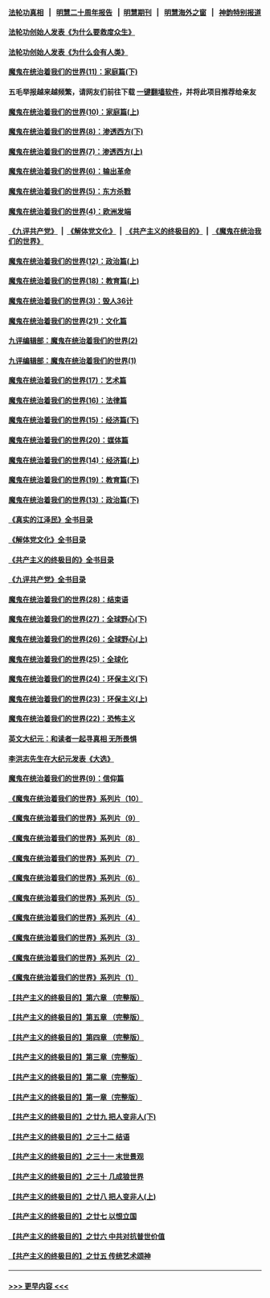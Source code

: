 #### [法轮功真相](https://github.com/gfw-breaker/truth/blob/master/README.md?t=0) &nbsp;&nbsp;|&nbsp;&nbsp; [明慧二十周年报告](https://github.com/gfw-breaker/mh-reports/blob/master/README.md?t=0) &nbsp;&nbsp;|&nbsp;&nbsp;[明慧期刊](https://github.com/gfw-breaker/mh-qikan) &nbsp;&nbsp;|&nbsp;&nbsp; [明慧海外之窗](https://github.com/gfw-breaker/mh-news/blob/master/README.md?t=0) &nbsp;&nbsp;|&nbsp;&nbsp; [神韵特别报道](https://github.com/gfw-breaker/mh-news/blob/master/shenyun.md?t=0)
#### [法轮功创始人发表《为什么要救度众生》](../pages/nsc422/n13975246.md?t=05142143) 
#### [法轮功创始人发表《为什么会有人类》](../pages/nsc422/n13912117.md?t=05142143) 
#### [魔鬼在统治着我们的世界(11)：家庭篇(下)](../pages/nsc422/n10440961.md?t=05142143) 
#### 五毛举报越来越频繁，请网友们前往下载 [一键翻墙软件](https://github.com/gfw-breaker/ssr-accounts)，并将此项目推荐给亲友
#### [魔鬼在统治着我们的世界(10)：家庭篇(上)](../pages/nsc422/n10435448.md?t=05142143) 
#### [魔鬼在统治着我们的世界(8)：渗透西方(下)](../pages/nsc422/n10429603.md?t=05142143) 
#### [魔鬼在统治着我们的世界(7)：渗透西方(上)](../pages/nsc422/n10426013.md?t=05142143) 
#### [魔鬼在统治着我们的世界(6)：输出革命](../pages/nsc422/n10421536.md?t=05142143) 
#### [魔鬼在统治着我们的世界(5)：东方杀戮](../pages/nsc422/n10417707.md?t=05142143) 
#### [魔鬼在统治着我们的世界(4)：欧洲发端](../pages/nsc422/n10414890.md?t=05142143) 
#### [《九评共产党》](https://github.com/begood0513/9ping.md/blob/master/README.md) &nbsp;|&nbsp; [《解体党文化》](../../../../jtdwh.md/blob/master/README.md)  &nbsp;|&nbsp; [《共产主义的终极目的》](../../../../gczydzjmd.md/blob/master/README.md) &nbsp;|&nbsp; [《魔鬼在统治我们的世界》](../../../../mgztzwmdsj.md/blob/master/README.md) 
#### [魔鬼在统治着我们的世界(12)：政治篇(上)](../pages/nsc422/n10444576.md?t=05142143) 
#### [魔鬼在统治着我们的世界(18)：教育篇(上)](../pages/nsc422/n10526970.md?t=05142143) 
#### [魔鬼在统治着我们的世界(3)：毁人36计](../pages/nsc422/n10411583.md?t=05142143) 
#### [魔鬼在统治着我们的世界(21)：文化篇](../pages/nsc422/n10597706.md?t=05142143) 
#### [九评编辑部：魔鬼在统治着我们的世界(2)](../pages/nsc422/n10410036.md?t=05142143) 
#### [九评编辑部：魔鬼在统治着我们的世界(1)](../pages/nsc422/n10406825.md?t=05142143) 
#### [魔鬼在统治着我们的世界(17)：艺术篇](../pages/nsc422/n10499093.md?t=05142143) 
#### [魔鬼在统治着我们的世界(16)：法律篇](../pages/nsc422/n10485969.md?t=05142143) 
#### [魔鬼在统治着我们的世界(15)：经济篇(下)](../pages/nsc422/n10469975.md?t=05142143) 
#### [魔鬼在统治着我们的世界(20)：媒体篇](../pages/nsc422/n10586579.md?t=05142143) 
#### [魔鬼在统治着我们的世界(14)：经济篇(上)](../pages/nsc422/n10457370.md?t=05142143) 
#### [魔鬼在统治着我们的世界(19)：教育篇(下)](../pages/nsc422/n10564808.md?t=05142143) 
#### [魔鬼在统治着我们的世界(13)：政治篇(下)](../pages/nsc422/n10448270.md?t=05142143) 
#### [《真实的江泽民》全书目录](../pages/nsc422/n13721399.md?t=05142143) 
#### [《解体党文化》全书目录](../pages/nsc422/n13721157.md?t=05142143) 
#### [《共产主义的终极目的》全书目录](../pages/nsc422/n13721048.md?t=05142143) 
#### [《九评共产党》全书目录](../pages/nsc422/n13708085.md?t=05142143) 
#### [魔鬼在统治着我们的世界(28)：结束语](../pages/nsc422/n10936246.md?t=05142143) 
#### [魔鬼在统治着我们的世界(27)：全球野心(下)](../pages/nsc422/n10928319.md?t=05142143) 
#### [魔鬼在统治着我们的世界(26)：全球野心(上)](../pages/nsc422/n10900318.md?t=05142143) 
#### [魔鬼在统治着我们的世界(25)：全球化](../pages/nsc422/n10788205.md?t=05142143) 
#### [魔鬼在统治着我们的世界(24)：环保主义(下)](../pages/nsc422/n10695307.md?t=05142143) 
#### [魔鬼在统治着我们的世界(23)：环保主义(上)](../pages/nsc422/n10688613.md?t=05142143) 
#### [魔鬼在统治着我们的世界(22)：恐怖主义](../pages/nsc422/n10614727.md?t=05142143) 
#### [英文大纪元：和读者一起寻真相 无所畏惧](../pages/nsc422/n12542027.md?t=05142143) 
#### [李洪志先生在大纪元发表《大选》](../pages/nsc422/n12534746.md?t=05142143) 
#### [魔鬼在统治着我们的世界(9)：信仰篇](../pages/nsc422/n10432159.md?t=05142143) 
#### [《魔鬼在统治着我们的世界》系列片（10）](../pages/nsc422/n12292670.md?t=05142143) 
#### [《魔鬼在统治着我们的世界》系列片（9）](../pages/nsc422/n12290859.md?t=05142143) 
#### [《魔鬼在统治着我们的世界》系列片（8）](../pages/nsc422/n12287445.md?t=05142143) 
#### [《魔鬼在统治着我们的世界》系列片（7）](../pages/nsc422/n12283425.md?t=05142143) 
#### [《魔鬼在统治着我们的世界》系列片（6）](../pages/nsc422/n12282314.md?t=05142143) 
#### [《魔鬼在统治着我们的世界》系列片（5）](../pages/nsc422/n12281419.md?t=05142143) 
#### [《魔鬼在统治着我们的世界》系列片（4）](../pages/nsc422/n12274024.md?t=05142143) 
#### [《魔鬼在统治着我们的世界》系列片（3）](../pages/nsc422/n12271322.md?t=05142143) 
#### [《魔鬼在统治着我们的世界》系列片（2）](../pages/nsc422/n12269049.md?t=05142143) 
#### [《魔鬼在统治着我们的世界》系列片（1）](../pages/nsc422/n12267575.md?t=05142143) 
#### [【共产主义的终极目的】第六章 （完整版）](../pages/nsc422/n11428913.md?t=05142143) 
#### [【共产主义的终极目的】第五章 （完整版）](../pages/nsc422/n11428912.md?t=05142143) 
#### [【共产主义的终极目的】第四章 （完整版）](../pages/nsc422/n11428907.md?t=05142143) 
#### [【共产主义的终极目的】第三章（完整版）](../pages/nsc422/n11428848.md?t=05142143) 
#### [【共产主义的终极目的】第二章（完整版）](../pages/nsc422/n11428831.md?t=05142143) 
#### [【共产主义的终极目的】第一章（完整版）](../pages/nsc422/n11417651.md?t=05142143) 
#### [【共产主义的终极目的】之廿九 把人变非人(下)](../pages/nsc422/n11344140.md?t=05142143) 
#### [【共产主义的终极目的】之三十二 结语](../pages/nsc422/n11360535.md?t=05142143) 
#### [【共产主义的终极目的】之三十一 末世景观](../pages/nsc422/n11351129.md?t=05142143) 
#### [【共产主义的终极目的】之三十 几成狼世界](../pages/nsc422/n11348280.md?t=05142143) 
#### [【共产主义的终极目的】之廿八 把人变非人(上)](../pages/nsc422/n11340492.md?t=05142143) 
#### [【共产主义的终极目的】之廿七 以恨立国](../pages/nsc422/n11336944.md?t=05142143) 
#### [【共产主义的终极目的】之廿六 中共对抗普世价值](../pages/nsc422/n11324785.md?t=05142143) 
#### [【共产主义的终极目的】之廿五 传统艺术颂神](../pages/nsc422/n11296396.md?t=05142143) 

----
#### [ >>> 更早内容 <<< ](../indexes/nsc422-earlier.md)
